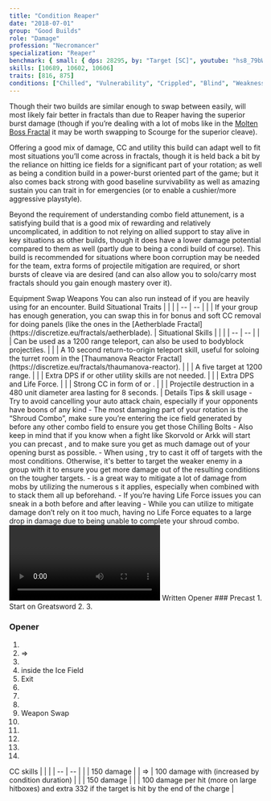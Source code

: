 ```yaml
---
title: "Condition Reaper"
date: "2018-07-01"
group: "Good Builds"
role: "Damage"
profession: "Necromancer"
specialization: "Reaper"
benchmark: { small: { dps: 28295, by: "Target [SC]", youtube: "hs8_79bWlBw"}}
skills: [10689, 10602, 10606]
traits: [816, 875]
conditions: ["Chilled", "Vulnerability", "Crippled", "Blind", "Weakness", "Immobile"]
---
```


Though their two builds are similar enough to swap between easily, <Specialization name="reaper" prefix="Condition"/> will most likely fair better in fractals than <Specialization name="scourge" prefix="condition"/> due to Reaper having the superior burst damage (though if you’re dealing with a lot of mobs like in the [Molten Boss Fractal](https://discretize.eu/fractals/molten-boss) it may be worth swapping to Scourge for the superior cleave).

Offering a good mix of damage, CC and utility this build can adapt well to fit most situations you’ll come across in fractals, though it is held back a bit by the reliance on hitting ice fields for a significant part of your rotation; as well as being a condition build in a power-burst oriented part of the game; but it also comes back strong with good baseline survivability as well as amazing sustain you can trait in for emergencies (or to enable a cushier/more aggressive playstyle).

Beyond the requirement of understanding combo field attunement, <Specialization name="reaper" prefix="condition"/> is a satisfying build that is a good mix of rewarding and relatively uncomplicated, in addition to not relying on allied support to stay alive in key situations as other builds, though it does have a lower damage potential compared to them as well (partly due to being a condi build of course). This build is recommended for situations where boon corruption may be needed for the team, extra forms of projectile mitigation are required, or short bursts of cleave via <Skill id="10606"/> are desired (and can also allow you to solo/carry most fractals should you gain enough mastery over it).

<Divider>
Equipment
</Divider>

<Grid>
<Column>
<Armor helmId="75770" helmRuneId="83502" helmRuneCount="6" helmAffix="Viper" helmRune="Renegade" shouldersId="73225" shouldersRuneId="83502" shouldersRuneCount="6" shouldersAffix="Viper" shouldersRune="Renegade" coatId="71436" coatRuneId="83502" coatRuneCount="6" coatAffix="Viper" coatRune="Renegade" glovesId="73852" glovesRuneId="83502" glovesRuneCount="6" glovesAffix="Viper" glovesRune="Renegade" leggingsId="75378" leggingsRuneId="83502" leggingsRuneCount="6" leggingsAffix="Viper" leggingsRune="Renegade" bootsId="74264" bootsRuneId="83502" bootsRuneCount="6" bootsAffix="Viper" bootsRune="Renegade"/>
</Column>

<Column>
<Weapons weapon1MainId="71007" weapon1MainSigil1Id="44950" weapon1MainSigil2Id="24605" weapon1MainType="Greatsword" weapon1MainAffix="Viper" weapon1MainSigil1="Malice" weapon1MainSigil2="Geomancy" weapon2MainId="76688" weapon2MainSigil1Id="44950" weapon2MainType="Scepter" weapon2MainAffix="Viper" weapon2MainSigil1="Malice" weapon2OffId="74179" weapon2OffSigilId="24605" weapon2OffType="Dagger" weapon2OffAffix="Viper" weapon2OffSigil="Geomancy"/>

<Card>
<CardHeader>
Swap Weapons
</CardHeader>
<CardContent>
You can also run <Item id="44944"/> instead of <Item id="24605"/> if you are heavily using <Skill id="10606"/> for an encounter.
</CardContent>
</Card>
</Column>

<Column>
<Trinkets backItemId="79830" backItemStatId="1113" backItemAffix="Viper" accessory1Id="80002" accessory1StatId="1113" accessory1Affix="Viper" accessory2Id="79745" accessory2StatId="1113" accessory2Affix="Viper" amuletId="79980" amuletStatId="1113" amuletAffix="Viper" ring1Id="80793" ring1StatId="1113" ring1Affix="Viper" ring2Id="79710" ring2StatId="1113" ring2Affix="Viper"/>

<Consumables foodId="84550" utilityId="48917" infusionId="86113"/>
</Column>
</Grid>

<Divider>
Build
</Divider>

<Grid>
<Column width="9">
<Traits traits1Id="39" traits1="Curses" traits1Selected="815,816,801" traits2Id="50" traits2="Soul Reaping" traits2Selected="875,861,905" traits3Id="34" traits3="Reaper" traits3Selected="2020,2031,1919"/>

<Card>
<CardHeader>
Situational Traits
</CardHeader>
<CardContent>
| | |
| -- | -- |
| <Trait id="888" size="big" text="false"/> | If your group has enough <Condition name="vulnerability"/> generation, you can swap this in for bonus <Boon name="swiftness"/> and soft CC removal for doing panels (like the ones in the [Aetherblade Fractal](https://discretize.eu/fractals/aetherblade). |
</CardContent>
</Card>
</Column>

<Column>
<Skills weapon1Skill1="" weapon1Skill2="" weapon1Skill3="" weapon1Skill4="" weapon1Skill5="" utilitySkill1="10547" utilitySkill2="10533" utilitySkill3="10544" utilitySkill4="10606" utilitySkill5="10549"/>

<Card>
<CardHeader>
Situational Skills
</CardHeader>
<CardContent>
| | |
| -- | -- |
| <Skill id="10543" size="big" text="false"/> | Can be used as a 1200 range teleport, can also be used to bodyblock projectiles. |
| <Skill id="10685" size="big" text="false"/> | A 10 second return-to-origin teleport skill, useful for soloing the turret room in the [Thaumanova Reactor Fractal](https://discretize.eu/fractals/thaumanova-reactor). |
| <Skill id="10620" size="big" text="false"/> | A five target <Control name="pull"/> at 1200 range. |
| <Skill id="10533" size="big" text="false"/> | Extra DPS if <Skill id="10606"/> or other utility skills are not needed. |
| <Skill id="10589" size="big" text="false"/> | Extra DPS and Life Force. |
| <Skill id="10646" size="big" text="false"/> | Strong CC in form of <Control name="knockdown"/> or <Control name="launch"/>. |
| <Skill id="10689" size="big" text="false"/> | Projectile destruction in a 480 unit diameter area lasting for 8 seconds. |
</CardContent>
</Card>
</Column>
</Grid>

<Divider>
Details
</Divider>

<Grid>
<Column width="9">
<Card>
<CardHeader>
Tips & skill usage
</CardHeader>
<CardContent>
- Try to avoid cancelling your auto attack chain, especially if your opponents have boons of any kind
- The most damaging part of your rotation is the “Shroud Combo”, make sure you’re entering the ice field generated by <Skill id="30557"/> before any other combo field to ensure you get those Chilling Bolts
- Also keep in mind that if you know when a fight like Skorvold or Arkk will start you can precast <Skill id="10590"/>, <Skill id="10549"/> and <Skill id="30557"/> to make sure you get as much damage out of your opening burst as possible.
- When using <Skill id="10606"/>, try to cast it off of targets with the most conditions. Otherwise, it's better to target the weaker enemy in a group with it to ensure you get more damage out of the resulting conditions on the tougher targets.
- <Skill id="29855"/> is a great way to mitigate a lot of damage from mobs by utilizing the numerous <Condition name="blind"/>s it applies, especially when combined with <Skill id="29740"/> to stack them all up beforehand.
- If you’re having Life Force issues you can sneak in a <Skill id="30860"/> both before and after leaving <Skill id="30792"/>
- While you can utilize <Skill id="30792"/> to mitigate damage don’t rely on it too much, having no Life Force equates to a large drop in damage due to being unable to complete your shroud combo.
</CardContent>
</Card>

<Video videoId="hs8_79bWlBw" videoTitle="29.2k DPS by Target [SC]"/>
</Column>

<Column>
<Card>
<CardHeader>
Written Opener
</CardHeader>
<CardContent>
### Precast
1. Start on Greatsword
2. <Skill id="10590"/>
3. <Skill id="10549"/>

### Opener

1. <Skill id="30792"/>
2. <Skill id="29958"/> => <Skill id="29709"/>
3. <Skill id="30557"/>
4. <Skill id="47590"/> inside the Ice Field
5. Exit <Skill id="30792"/>
6. <Skill id="30163"/>
7. <Skill id="29855"/>
8. <Skill id="29740"/>
9. Weapon Swap
10. <Skill id="10709"/>
11. <Skill id="10532"/>
12. <Skill id="10706"/>
13. <Skill id="10544"/>
14. <Skill id="10705"/>
</CardContent>
</Card>

<Card>
<CardHeader>
CC skills
</CardHeader>
<CardContent>
| | |
| -- | -- |
| <Skill id="29740"/> | 150 damage |
| <Skill id="29958"/> => <Skill id="29709"/> | 100 damage with <Condition name="fear"/> (increased by condition duration) |
| <Skill id="30557"/> | 150 damage |
| <Skill id="10647"/> | 100 damage per hit (more on large hitboxes) and extra 332 if the target is hit by the end of the charge |
</CardContent>
</Card>
</Column>
</Grid>
